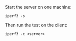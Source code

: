 Start the server on one machine:
```
iperf3 -s
```

Then run the test on the client:
```
iperf3 -c <server>
```
